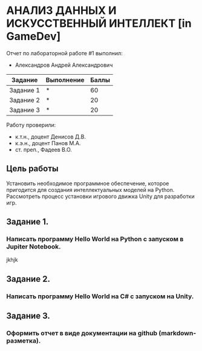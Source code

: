 #  АНАЛИЗ ДАННЫХ И ИСКУССТВЕННЫЙ ИНТЕЛЛЕКТ [in GameDev]
Отчет по лабораторной работе #1 выполнил:
- Александров Андрей Александрович
  
| Задание | Выполнение | Баллы |
| ------ | ------ | ------ |
| Задание 1 | * | 60 |
| Задание 2 | * | 20 |
| Задание 3 | * | 20 |

Работу проверили:
- к.т.н., доцент Денисов Д.В.
- к.э.н., доцент Панов М.А.
- ст. преп., Фадеев В.О.

 ## Цель работы
Установить необходимое программное обеспечение, которое пригодится для создания интеллектуальных моделей на Python. Рассмотреть процесс установки игрового движка Unity для разработки игр.

## Задание 1.
### Написать программу Hello World на Python с запуском в Jupiter Notebook.
jkhjk
## Задание 2.
### Написать программу Hello World на C# с запуском на Unity. 

## Задание 3.
### Оформить отчет в виде документации на github (markdown-разметка).
